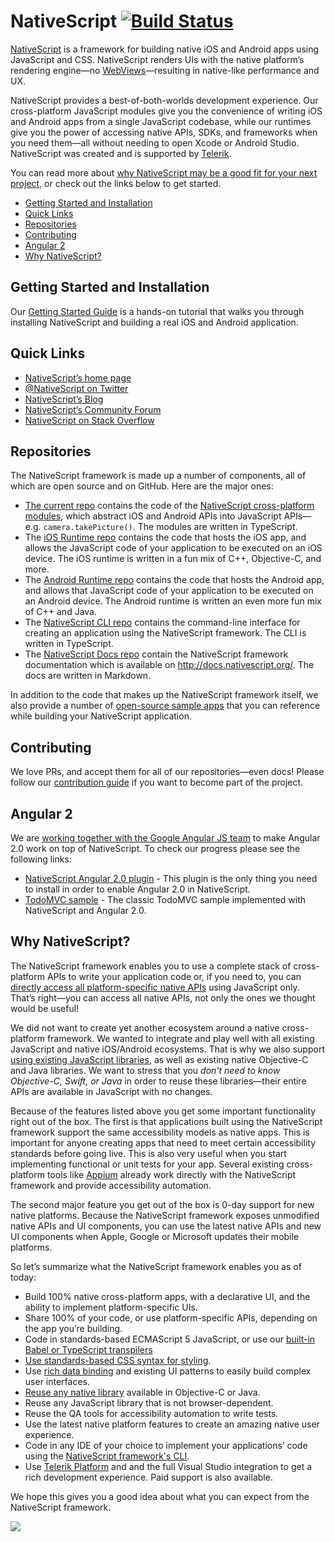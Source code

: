 # NativeScript [![Build Status](https://travis-ci.org/NativeScript/NativeScript.svg)](https://travis-ci.org/NativeScript/NativeScript)

[NativeScript](http://www.nativescript.org) is a framework for building native iOS and Android apps using JavaScript and CSS. NativeScript renders UIs with the native platform’s rendering engine—no [WebViews](http://developer.telerik.com/featured/what-is-a-webview/)—resulting in native-like performance and UX.

NativeScript provides a best-of-both-worlds development experience. Our cross-platform JavaScript modules give you the convenience of writing iOS and Android apps from a single JavaScript codebase, while our runtimes give you the power of accessing native APIs, SDKs, and frameworks when you need them—all without needing to open Xcode or Android Studio. NativeScript was created and is supported by [Telerik](http://www.telerik.com/).

You can read more about [why NativeScript may be a good fit for your next project](#why-nativescript), or check out the links below to get started.

* [Getting Started and Installation](#getting-started-and-installation)
* [Quick Links](#quick-links)
* [Repositories](#repositories)
* [Contributing](#contributing)
* [Angular 2](#angular-2)
* [Why NativeScript?](#why-nativescript)

## Getting Started and Installation

Our [Getting Started Guide](http://docs.nativescript.org/start/getting-started) is a hands-on tutorial that walks you through installing NativeScript and building a real iOS and Android application.

## Quick Links

- [NativeScript’s home page](http://nativescript.org)
- [@NativeScript on Twitter](http://twitter.com/NativeScript) 
- [NativeScript’s Blog](http://nativescript.org/blog)
- [NativeScript’s Community Forum](https://groups.google.com/forum/#!forum/nativescript)
- [NativeScript on Stack Overflow](http://stackoverflow.com/questions/tagged/nativescript)

## Repositories

The NativeScript framework is made up a number of components, all of which are open source and on GitHub. Here are the major ones:

- [The current repo](//github.com/NativeScript/NativeScript/) contains the code of the [NativeScript cross-platform modules](http://docs.nativescript.org/core-concepts/modules), which abstract iOS and Android APIs into JavaScript APIs—e.g. `camera.takePicture()`. The modules are written in TypeScript.
- The [iOS Runtime repo](//github.com/NativeScript/ios-runtime/) contains the code that hosts the iOS app, and allows the JavaScript code of your application to be executed on an iOS device. The iOS runtime is written in a fun mix of C++, Objective-C, and more.
- The [Android Runtime repo](//github.com/NativeScript/android-runtime) contains the code that hosts the Android app, and allows that JavaScript code of your application to be executed on an Android device. The Android runtime is written an even more fun mix of C++ and Java.
- The [NativeScript CLI repo](//github.com/NativeScript/nativescript-cli) contains the command-line interface for creating an application using the NativeScript framework. The CLI is written in TypeScript.
- The [NativeScript Docs repo](//github.com/NativeScript/docs) contain the NativeScript framework documentation which is available on <http://docs.nativescript.org/>. The docs are written in Markdown.

In addition to the code that makes up the NativeScript framework itself, we also provide a number of [open-source sample apps](https://www.nativescript.org/app-samples-with-code) that you can reference while building your NativeScript application.

## Contributing

We love PRs, and accept them for all of our repositories—even docs! Please follow our [contribution guide](https://www.nativescript.org/contribute) if you want to become part of the project.

## Angular 2

We are [working together with the Google Angular JS team](http://angularjs.blogspot.com/2015/12/building-mobile-apps-with-angular-2-and.html) to make Angular 2.0 work on top of NativeScript. To check our progress please see the following links:

- [NativeScript Angular 2.0 plugin](https://www.npmjs.com/package/nativescript-angular) - This plugin is the only thing you need to install in order to enable Angular 2.0 in NativeScript.
- [TodoMVC sample](//github.com/NativeScript/sample-ng-todomvc) - The classic TodoMVC sample implemented with NativeScript and Angular 2.0.

## Why NativeScript?

The NativeScript framework enables you to use a complete stack of cross-platform APIs to write your application code or, if you need to, you can [directly access all platform-specific native APIs](http://docs.nativescript.org/core-concepts/accessing-native-apis-with-javascript) using JavaScript only. That’s right—you can access all native APIs, not only the ones we thought would be useful!

We did not want to create yet another ecosystem around a native cross-platform framework. We wanted to integrate and play well with all existing JavaScript and native iOS/Android ecosystems. That is why we also support [using existing JavaScript libraries](https://github.com/NativeScript/NativeScript/wiki/supported-npm-modules), as well as existing native Objective-C and Java libraries. We want to stress that you *don't need to know Objective-C, Swift, or Java* in order to reuse these libraries—their entire APIs are available in JavaScript with no changes.
  
Because of the features listed above you get some important functionality right out of the box. The first is that applications built using the NativeScript framework support the same accessibility models as native apps. This is important for anyone creating apps that need to meet certain accessibility standards before going live. This is also very useful when you start implementing functional or unit tests for your app. Several existing cross-platform tools like [Appium](http://www.appium.io) already work directly with the NativeScript framework and provide accessibility automation.
  
The second major feature you get out of the box is 0-day support for new native platforms. Because the NativeScript framework  exposes unmodified native APIs and UI components, you can use the latest native APIs and new UI components when Apple, Google or Microsoft updates their mobile platforms.
  
So let’s summarize what the NativeScript framework enables you as of today:

 - Build 100% native cross-platform apps, with a declarative UI, and the ability to implement platform-specific UIs.
 - Share 100% of your code, or use platform-specific APIs, depending on the app you’re building.
 - Code in standards-based ECMAScript 5 JavaScript, or use our [built-in Babel or TypeScript transpilers](http://docs.nativescript.org/core-concepts/transpilers)
 - [Use standards-based CSS syntax for styling](http://docs.nativescript.org/ui/styling).
 - Use [rich data binding](http://docs.nativescript.org/core-concepts/bindings) and existing UI patterns to easily build complex user interfaces.
 - [Reuse any native library](http://docs.nativescript.org/plugins/plugins) available in Objective-C or Java.
 - Reuse any JavaScript library that is not browser-dependent.
 - Reuse the QA tools for accessibility automation to write tests.
 - Use the latest native platform features to create an amazing native user experience.
 - Code in any IDE of your choice to implement your applications’ code using the [NativeScript framework's CLI](http://npmjs.org/nativescript).
 - Use [Telerik Platform](http://platform.telerik.com) and and the full Visual Studio integration to get a rich development experience. Paid support is also available.
   
We hope this gives you a good idea about what you can expect from the NativeScript framework.

![](https://ga-beacon.appspot.com/UA-111455-24/nativescript/nativescript?pixel) 
